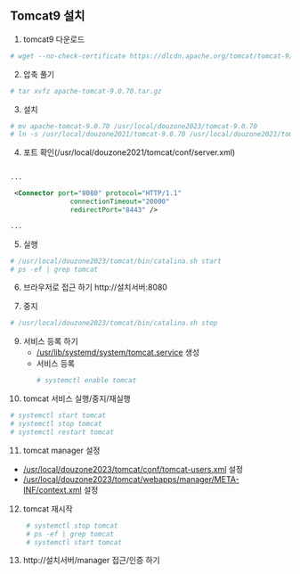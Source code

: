 ## Tomcat9 설치


1. tomcat9 다운로드
```sh
# wget --no-check-certificate https://dlcdn.apache.org/tomcat/tomcat-9/v9.0.70/bin/apache-tomcat-9.0.70.tar.gz
```

2. 압축 풀기
```sh
# tar xvfz apache-tomcat-9.0.70.tar.gz
```

3. 설치
```sh
# mv apache-tomcat-9.0.70 /usr/local/douzone2023/tomcat-9.0.70
# ln -s /usr/local/douzone2021/tomcat-9.0.70 /usr/local/douzone2021/tomcat
```

4. 포트 확인(/usr/local/douzone2021/tomcat/conf/server.xml)
```xml

...

 <Connector port="8080" protocol="HTTP/1.1"
               connectionTimeout="20000"
               redirectPort="8443" />

...

```

5. 실행
```sh
# /usr/local/douzone2023/tomcat/bin/catalina.sh start
# ps -ef | grep tomcat
```

6. 브라우저로 접근 하기
   http://설치서버:8080

7. 중지
```sh
# /usr/local/douzone2023/tomcat/bin/catalina.sh stop
```

9. 서비스 등록 하기
   - [/usr/lib/systemd/system/tomcat.service](https://github.com/douzone2023-busan-bitacademy/centos-practice/blob/main/lx/usr/lib/systemd/system/tomcat.service) 생성
   - 서비스 등록
     ```sh
     # systemctl enable tomcat
     ```
10. tomcat 서비스 실행/중지/재실행
```sh
# systemctl start tomcat
# systemctl stop tomcat
# systemctl restart tomcat
```

11. tomcat manager 설정
   - [/usr/local/douzone2023/tomcat/conf/tomcat-users.xml](https://github.com/douzone2023-busan-bitacademy/centos-practice/blob/main/lx/usr/local/douzone2023/tomcat-9.0.70/conf/tomcat-users.xml) 설정
   - [/usr/local/douzone2023/tomcat/webapps/manager/META-INF/context.xml](https://github.com/douzone2023-busan-bitacademy/centos-practice/blob/main/lx/usr/local/douzone2023/tomcat-9.0.70/webapps/manager/META-INF/context.xml) 설정

12. tomcat 재시작
```sh
    # systemctl stop tomcat
    # ps -ef | grep tomcat
    # systemctl start tomcat
```

13. http://설치서버/manager 접근/인증 하기








 
 

    
